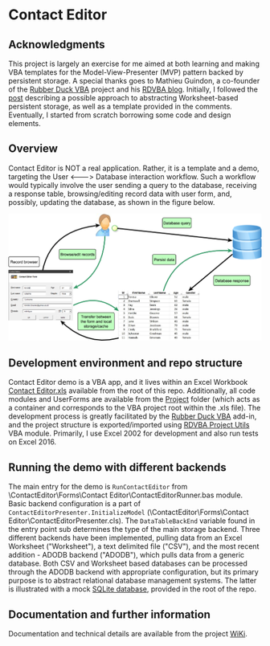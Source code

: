 # Contact Editor

## Acknowledgments

This project is largely an exercise for me aimed at both learning and making VBA templates for the Model-View-Presenter (MVP) pattern backed by persistent storage. A special thanks goes to Mathieu Guindon, a co-founder of the [Rubber Duck VBA][Rubber Duck VBA] project and his [RDVBA blog][RDVBA blog]. Initially, I followed the [post][RDVBA No Worksheet] describing a possible approach to abstracting Worksheet-based persistent storage, as well as a template provided in the comments. Eventually, I started from scratch borrowing some code and design elements.

## Overview

Contact Editor is NOT a real application. Rather, it is a template and a demo, targeting the User <---> Database interaction workflow. Such a workflow would typically involve the user sending a query to the database, receiving a response table, browsing/editing record data with user form, and, possibly, updating the database, as shown in the figure below.

![Overview][Overview]

## Development environment and repo structure

Contact Editor demo is a VBA app, and it lives within an Excel Workbook [Contact Editor.xls][Contact Editor] available from the root of this repo. Additionally, all code modules and UserForms are available from the [Project][Project] folder (which acts as a container and corresponds to the VBA project root within the .xls file). The development process is greatly facilitated by the [Rubber Duck VBA][Rubber Duck VBA] add-in, and the project structure is exported/imported using [RDVBA Project Utils][RDVBA Project Utils] VBA module. Primarily, I use Excel 2002 for development and also run tests on Excel 2016.

## Running the demo with different backends

The main entry for the demo is `RunContactEditor` from \ContactEditor\Forms\Contact Editor\ContactEditorRunner.bas module. Basic backend configuration is a part of `ContactEditorPresenter.InitializeModel` (\ContactEditor\Forms\Contact Editor\ContactEditorPresenter.cls). The `DataTableBackEnd` variable found in the entry point sub determines the type of the main storage backend. Three different backends have been implemented, pulling data from an Excel Worksheet ("Worksheet"),  a text delimited file ("CSV"), and the most recent addition - ADODB backend ("ADODB"), which pulls data from a generic database. Both CSV and Worksheet based databases can be processed through the ADODB backend with appropriate configuration, but its primary purpose is to abstract relational database management systems. The latter is illustrated with a mock [SQLite database][ContactEditor.db], provided in the root of the repo.

## Documentation and further information

Documentation and technical details are available from the project [WiKi][WiKi].


[Rubber Duck VBA]: https://rubberduckvba.com
[RDVBA blog]: https://rubberduckvba.wordpress.com
[RDVBA No Worksheet]: https://rubberduckvba.wordpress.com/2017/12/08/there-is-no-worksheet
[RDVBA Project Utils]: https://github.com/pchemguy/RDVBA-Project-Utils
[Overview]: https://raw.githubusercontent.com/pchemguy/ContactEditor/master/Assets/Diagrams/Overview.png
[Contact Editor]: https://github.com/pchemguy/ContactEditor/blob/master/ContactEditor.xls
[Project]: https://github.com/pchemguy/ContactEditor/tree/master/Project
[ContactEditor.db]:  https://github.com/pchemguy/ContactEditor/blob/master/ContactEditor.db
[WiKi]: https://github.com/pchemguy/ContactEditor/wiki
